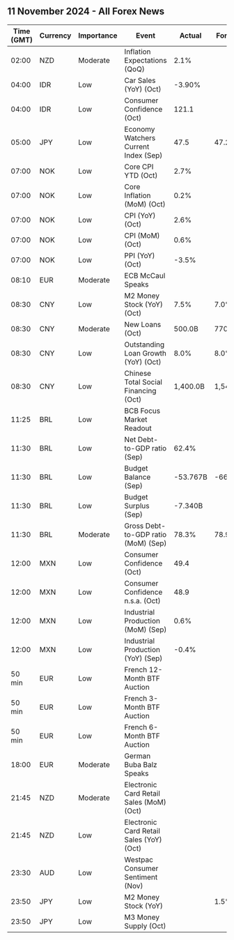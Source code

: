 ## 11 November 2024 - All Forex News

| Time (GMT) | Currency | Importance | Event | Actual | Forecast | Previous |
|------|----------|------------|-------|--------|----------|----------|
| 02:00 | NZD | Moderate | Inflation Expectations (QoQ) | 2.1% |  | 2.0% |
| 04:00 | IDR | Low | Car Sales (YoY) (Oct) | -3.90% |  | -9.10% |
| 04:00 | IDR | Low | Consumer Confidence (Oct) | 121.1 |  | 123.5 |
| 05:00 | JPY | Low | Economy Watchers Current Index (Sep) | 47.5 | 47.2 | 49.0 |
| 07:00 | NOK | Low | Core CPI YTD (Oct) | 2.7% |  | 3.1% |
| 07:00 | NOK | Low | Core Inflation (MoM) (Oct) | 0.2% |  | 0.3% |
| 07:00 | NOK | Low | CPI (YoY) (Oct) | 2.6% |  | 3.0% |
| 07:00 | NOK | Low | CPI (MoM) (Oct) | 0.6% |  | 0.3% |
| 07:00 | NOK | Low | PPI (YoY) (Oct) | -3.5% |  | -2.9% |
| 08:10 | EUR | Moderate | ECB McCaul Speaks |  |  |  |
| 08:30 | CNY | Low | M2 Money Stock (YoY) (Oct) | 7.5% | 7.0% | 6.8% |
| 08:30 | CNY | Moderate | New Loans (Oct) | 500.0B | 770.0B | 1,590.0B |
| 08:30 | CNY | Low | Outstanding Loan Growth (YoY) (Oct) | 8.0% | 8.0% | 8.1% |
| 08:30 | CNY | Low | Chinese Total Social Financing (Oct) | 1,400.0B | 1,545.0B | 3,760.0B |
| 11:25 | BRL | Low | BCB Focus Market Readout |  |  |  |
| 11:30 | BRL | Low | Net Debt-to-GDP ratio (Sep) | 62.4% |  | 62.0% |
| 11:30 | BRL | Low | Budget Balance (Sep) | -53.767B | -66.800B | -90.381B |
| 11:30 | BRL | Low | Budget Surplus (Sep) | -7.340B |  | -21.425B |
| 11:30 | BRL | Moderate | Gross Debt-to-GDP ratio (MoM) (Sep) | 78.3% | 78.9% | 78.5% |
| 12:00 | MXN | Low | Consumer Confidence (Oct) | 49.4 |  | 47.4 |
| 12:00 | MXN | Low | Consumer Confidence n.s.a. (Oct) | 48.9 |  | 46.6 |
| 12:00 | MXN | Low | Industrial Production (MoM) (Sep) | 0.6% |  | -0.4% |
| 12:00 | MXN | Low | Industrial Production (YoY) (Sep) | -0.4% |  | -0.4% |
| 50 min | EUR | Low | French 12-Month BTF Auction |  |  | 2.647% |
| 50 min | EUR | Low | French 3-Month BTF Auction |  |  | 3.085% |
| 50 min | EUR | Low | French 6-Month BTF Auction |  |  | 2.892% |
| 18:00 | EUR | Moderate | German Buba Balz Speaks |  |  |  |
| 21:45 | NZD | Moderate | Electronic Card Retail Sales (MoM) (Oct) |  |  | 0.0% |
| 21:45 | NZD | Low | Electronic Card Retail Sales (YoY) (Oct) |  |  | -5.6% |
| 23:30 | AUD | Low | Westpac Consumer Sentiment (Nov) |  |  | 6.2% |
| 23:50 | JPY | Low | M2 Money Stock (YoY) |  | 1.5% | 1.3% |
| 23:50 | JPY | Low | M3 Money Supply (Oct) |  |  | 2,181.3B |
